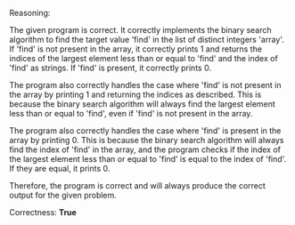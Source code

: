 Reasoning:

The given program is correct. It correctly implements the binary search algorithm to find the target value 'find' in the list of distinct integers 'array'. If 'find' is not present in the array, it correctly prints 1 and returns the indices of the largest element less than or equal to 'find' and the index of 'find' as strings. If 'find' is present, it correctly prints 0.

The program also correctly handles the case where 'find' is not present in the array by printing 1 and returning the indices as described. This is because the binary search algorithm will always find the largest element less than or equal to 'find', even if 'find' is not present in the array.

The program also correctly handles the case where 'find' is present in the array by printing 0. This is because the binary search algorithm will always find the index of 'find' in the array, and the program checks if the index of the largest element less than or equal to 'find' is equal to the index of 'find'. If they are equal, it prints 0.

Therefore, the program is correct and will always produce the correct output for the given problem.

Correctness: **True**